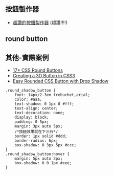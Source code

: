 ## 按鈕製作器 
- [超讚的按鈕製作器][buttonoptimizer] (超讚!!!!)

## round button


## 其他-實際案例
* [17+ CSS Round Buttons][17+Round]
* [Creating a 3D Button in CSS3](https://designmodo.com/3d-css3-button/#css3-gradients)
* [Easy Rounded CSS Button with Drop Shadow](https://www.deborah-bickel.de/easy-rounded-css-button-with-drop-shadow#)
```
.round_shadow_button {
    font: 14px/2.3em trebuchet,arial;
    color: #aaa;
    text-shadow: 0 1px 0 #fff;
    text-align: center;
    text-decoration: none;
    display: block;
    padding: 0 5px;
    margin: 3px auto 5px;
    /*按鈕效果就在下三行*/
    border: 1px solid #ddd;
    border-radius: 6px;
    box-shadow: 0 3px 5px #ccc;
}
.round_shadow_button:hover {
    margin: 5px auto 3px;
    box-shadow: 0 0 1px #eee;
}
```


[buttonoptimizer]: https://buttonoptimizer.com/ "FREE CALL-TO-ACTION BUTTON GENERATOR (CSS AND PNG) (讚!)"
[17+Round]: https://alvarotrigo.com/blog/css-round-button/ "17+ CSS Round Buttons"
